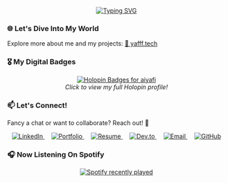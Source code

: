 <div align="center">

[![Typing SVG](https://readme-typing-svg.herokuapp.com?font=Fira+Code&size=24&pause=1000&color=927FBF&center=true&vCenter=true&random=true&width=435&lines=Hello+%F0%9F%91%8B;Hola+%F0%9F%91%8B;Bonjour+%F0%9F%91%8B;%E3%81%93%E3%82%93%E3%81%AB%E3%81%A1%E3%81%AF+%F0%9F%91%8B;%E4%BD%A0%E5%A5%BD+%F0%9F%91%8B;%E0%A4%A8%E0%A4%B4%E0%A4%AE%E0%A4%B8%E0%A5%8D%E0%A4%A4%E0%A5%87+%F0%9F%91%8B;%D9%85%D8%B1%D8%AD%D8%A8%D8%A7+%F0%9F%91%8B;Ciao+%F0%9F%91%8B;%D0%9F%D1%80%D0%B8%D0%B2%E0%B5%87%D1%82+%F0%9F%91%8B)](https://git.io/typing-svg)

</div>

### 🌐 Let's Dive Into My World
Explore more about me and my projects:
<a href="https://yafff.tech/" target="_blank">🔗 yafff.tech</a>

### 🎖️ My Digital Badges
<div align="center">
  <a href="https://holopin.io/@aiyafi" target="_blank">
    <img src="https://holopin.me/aiyafi" alt="Holopin Badges for aiyafi"/>
  </a>
  <br/>
  <i>Click to view my full Holopin profile!</i>
</div>

### 📫 Let's Connect!
Fancy a chat or want to collaborate? Reach out! 💌
<p align="center">
  <a href="https://linkedin.com/in/ai-yafi/" target="_blank" style="margin: 0 8px;">
    <img src="https://img.shields.io/badge/LinkedIn-%230077B5.svg?&style=for-the-badge&logo=linkedin&logoColor=white" alt="LinkedIn"/>
  </a>
  <a href="https://yafff.tech/" target="_blank" style="margin: 0 8px;">
    <img src="https://img.shields.io/badge/Portfolio-%23927FBF.svg?&style=for-the-badge&logo=BookStack&logoColor=white" alt="Portfolio"/> </a>
  <a href="https://cv.yafff.tech/" target="_blank" style="margin: 0 8px;">
    <img src="https://img.shields.io/badge/Resume-%23927FBF.svg?&style=for-the-badge&logo=ReadMe&logoColor=white" alt="Resume"/>
  </a>
  <a href="https://dev.to/aiyafi" target="_blank" style="margin: 0 8px;">
    <img src="https://img.shields.io/badge/dev.to-%230A0A0A.svg?&style=for-the-badge&logo=dev.to&logoColor=white" alt="Dev.to"/>
  </a>
  <a href="mailto:hello@yafff.tech" target="_blank" style="margin: 0 8px;">
    <img src="https://img.shields.io/badge/Email-D14836?style=for-the-badge&logo=gmail&logoColor=white" alt="Email"/>
  </a>
  <a href="https://github.com/aiyafi" target="_blank" style="margin: 0 8px;">
    <img src="https://img.shields.io/badge/GitHub-%23121011.svg?&style=for-the-badge&logo=github&logoColor=white" alt="GitHub"/>
  </a>
</p>

### 🎧 Now Listening On Spotify
<div align="center">
  <a href="https://open.spotify.com/user/6i9534d09psglt5ivla157gt4" target="_blank">
    <img src="https://spotify-recently-played-readme.vercel.app/api?user=6i9534d09psglt5ivla157gt4&unique=1" alt="Spotify recently played"/>
  </a>
</div>


<!--
**aiyafi/aiyafi** is a ✨ _special_ ✨ repository because its `README.md` (this file) appears on your GitHub profile.

Here are some ideas to get you started:

- 🔭 I’m currently working on ...
- 🌱 I’m currently learning ...
- 👯 I’m looking to collaborate on ...
- 🤔 I’m looking for help with ...
- 💬 Ask me about ...
- 📫 How to reach me: ...
- 😄 Pronouns: ...
- ⚡ Fun fact: ...
-->
